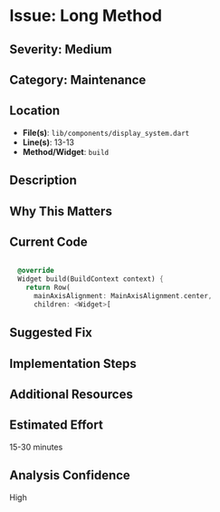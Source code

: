 # Issue: Long Method

## Severity: Medium

## Category: Maintenance

## Location
- **File(s)**: `lib/components/display_system.dart`
- **Line(s)**: 13-13
- **Method/Widget**: `build`

## Description


## Why This Matters


## Current Code
```dart

  @override
  Widget build(BuildContext context) {
    return Row(
      mainAxisAlignment: MainAxisAlignment.center,
      children: <Widget>[
```

## Suggested Fix


## Implementation Steps


## Additional Resources


## Estimated Effort
15-30 minutes

## Analysis Confidence
High

